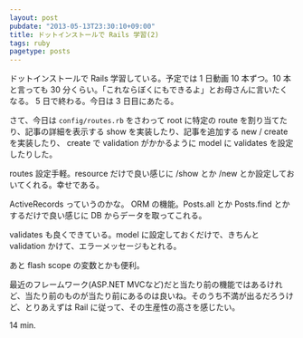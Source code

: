```yaml
---
layout: post
pubdate: "2013-05-13T23:30:10+09:00"
title: ドットインストールで Rails 学習(2)
tags: ruby
pagetype: posts
---
```

ドットインストールで Rails 学習している。予定では 1 日動画 10 本ずつ。10 本と言っても 30 分くらい。「これならぼくにもできるよ」とお母さんに言いたくなる。 5 日で終わる。今日は 3 日目にあたる。

さて、今日は `config/routes.rb` をさわって root に特定の route を割り当てたり、記事の詳細を表示する show を実装したり、記事を追加する new / create を実装したり、 create で validation がかかるように model に validates を設定したりした。

routes 設定手軽。resource だけで良い感じに /show とか /new とか設定しておいてくれる。幸せである。

 ActiveRecords っていうのかな。 ORM の機能。Posts.all とか Posts.find とかするだけで良い感じに DB からデータを取ってこれる。

validates も良くできている。model に設定しておくだけで、きちんと validation かけて、エラーメッセージもとれる。

あと flash scope の変数とかも便利。

最近のフレームワーク(ASP.NET MVCなど)だと当たり前の機能ではあるけれど、当たり前のものが当たり前にあるのは良いね。そのうち不満が出るだろうけど、とりあえずは Rail に従って、その生産性の高さを感じたい。

14 min.

